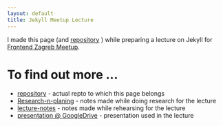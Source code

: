 ```yaml
---
layout: default
title: Jekyll Meetup Lecture
---
```


I made this page (and [repository](https://github.com/knee-cola/jekyll-meetup-lecture) ) while preparing a lecture on Jekyll for [Frontend Zagreb Meetup](https://www.meetup.com/en-AU/FrontendZG/).

# To find out more ...

* [repository](https://github.com/knee-cola/jekyll-meetup-lecture) - actual repto to which this page belongs
* [Research-n-planing](research-n-planing) - notes made while doing research for the lecture
* [lecture-notes](lecture-notes) - notes made while rehearsing for the lecture
* [presentation @ GoogleDrive](https://docs.google.com/presentation/d/1VvbhxLfLkqFPmGdTo3MNbF7jeXsF8tE_Ri2487OFLBo/edit?usp=sharing) - presentation used in the lecture
